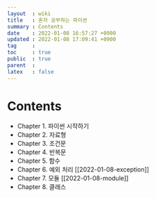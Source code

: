 ```yaml
---
layout  : wiki
title   : 혼자 공부하는 파이썬 
summary : Contents 
date    : 2022-01-08 16:57:27 +0900
updated : 2022-01-08 17:09:41 +0900
tag     : 
toc     : true
public  : true
parent  : 
latex   : false
---
```


# Contents

* Chapter 1. 파이썬 시작하기
* Chapter 2. 자료형
* Chapter 3. 조건문
* Chapter 4. 반복문
* Chapter 5. 함수
* Chapter 6. 예외 처리 [[2022-01-08-exception]]
* Chapter 7. 모듈 [[2022-01-08-module]]
* Chapter 8. 클래스
